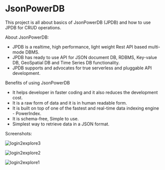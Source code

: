 # JsonPowerDB
This project is all about basics of JsonPowerDB (JPDB) and how to use JPDB for CRUD operations.


About JsonPowerDB:
 - JPDB is a realtime, high performance, light weight Rest API based multi-mode DBMS.
 - JPDB has ready to use API for JSON document DB, RDBMS, Key-value DB, GeoSpatial DB and Time        Series DB functionality.
 - JPDB supports and advocates for true serverless and pluggable API development.
 
 
Benefits of using JsonPowerDB 
 - It helps developer in faster coding and it also reduces the development cost.
 - It is a raw form of data and it is in human readable form.
 - It is built on top of one of the fastest and real-time data indexing engine - PowerIndex.
 - It is schema-free, Simple to use.
 - Simplest way to retrieve data in a JSON format.
 
 
 Screenshots:
 
 ![login2explore3](https://user-images.githubusercontent.com/82473390/186484138-7d0143aa-7bc2-4ec3-aeac-c154b4c4b09e.png)
 
 
 ![login2explore2](https://user-images.githubusercontent.com/82473390/186484136-83fb1b59-2b0a-4716-8c77-53e5733fd3e5.png)
 
 
 ![login2explore1](https://user-images.githubusercontent.com/82473390/186484129-36c727c6-d425-4e1e-bb6f-f0ef4383e6c8.png)
 
